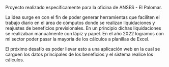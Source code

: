 Proyecto realizado específicamente para la oficina de ANSES - El Palomar. 

La idea surge en con el fin de poder generar herramientas que faciliten el trabajo diario en el área de cómputos donde se realizan liquidaciones y reajustes de beneficios previsionales.
En un principio dichas liquidaciones se realizaban manualmente con lápiz y papel. En el año 2022 logramos con mi sector poder pasar la mayoria de los cálculos a planillas de Excel.

El próximo desafío es poder llevar esto a una aplicación web en la cual se carguen los datos principales de los beneficios y el sistema realice los cálculos.


